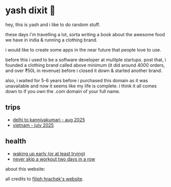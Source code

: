 # yash dixit 🥑

hey, this is yash and i like to do random stuff.

these days i'm travelling a lot, sorta writing a book about the awesome food we have in india & running a clothing brand.

i would like to create some apps in the near future that people love to use.

before this i used to be a software developer at mulitple startups. post that, i founded a clothing brand called above minimum (it did around 4000 orders, and over ₹50L in revenue) before i closed it down & started another brand.

also, i waited for 5-6 years before i purchased this domain as it was unavailable and now it seems like my life is complete. i think it all comes down to if you own the .com domain of your full name. 

## trips

* [delhi to kanniyakumari - aug 2025](delhi-kanniyakumari.html)
* [vietnam - july 2025](vietnam-2025.html)

## health

* [waking up early (or at least trying)](https://docs.google.com/spreadsheets/d/11K8Vb3HJSYV92SI83krEGarKjrXv7HSD_69Aen_a11M/edit?usp=sharing)
* [never skip a workout two days in a row](https://docs.google.com/spreadsheets/d/1xutpM4w4MB5i1S-jk_iSbnT_YboN5VGj8E7plYhrLE4/edit?usp=sharing)

about this website: 

all credits to [filiph hrachek's website](https://filiph.net/).
